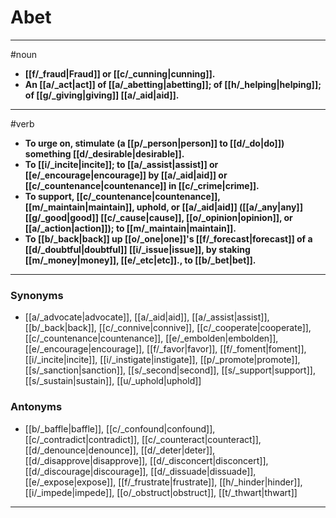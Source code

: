 # Abet
---
#noun
- **[[f/_fraud|Fraud]] or [[c/_cunning|cunning]].**
- **An [[a/_act|act]] of [[a/_abetting|abetting]]; of [[h/_helping|helping]]; of [[g/_giving|giving]] [[a/_aid|aid]].**
---
#verb
- **To urge on, stimulate (a [[p/_person|person]] to [[d/_do|do]]) something [[d/_desirable|desirable]].**
- **To [[i/_incite|incite]]; to [[a/_assist|assist]] or [[e/_encourage|encourage]] by [[a/_aid|aid]] or [[c/_countenance|countenance]] in [[c/_crime|crime]].**
- **To support, [[c/_countenance|countenance]], [[m/_maintain|maintain]], uphold, or [[a/_aid|aid]] ([[a/_any|any]] [[g/_good|good]] [[c/_cause|cause]], [[o/_opinion|opinion]], or [[a/_action|action]]); to [[m/_maintain|maintain]].**
- **To [[b/_back|back]] up [[o/_one|one]]'s [[f/_forecast|forecast]] of a [[d/_doubtful|doubtful]] [[i/_issue|issue]], by staking [[m/_money|money]], [[e/_etc|etc]]., to [[b/_bet|bet]].**
---
### Synonyms
- [[a/_advocate|advocate]], [[a/_aid|aid]], [[a/_assist|assist]], [[b/_back|back]], [[c/_connive|connive]], [[c/_cooperate|cooperate]], [[c/_countenance|countenance]], [[e/_embolden|embolden]], [[e/_encourage|encourage]], [[f/_favor|favor]], [[f/_foment|foment]], [[i/_incite|incite]], [[i/_instigate|instigate]], [[p/_promote|promote]], [[s/_sanction|sanction]], [[s/_second|second]], [[s/_support|support]], [[s/_sustain|sustain]], [[u/_uphold|uphold]]
### Antonyms
- [[b/_baffle|baffle]], [[c/_confound|confound]], [[c/_contradict|contradict]], [[c/_counteract|counteract]], [[d/_denounce|denounce]], [[d/_deter|deter]], [[d/_disapprove|disapprove]], [[d/_disconcert|disconcert]], [[d/_discourage|discourage]], [[d/_dissuade|dissuade]], [[e/_expose|expose]], [[f/_frustrate|frustrate]], [[h/_hinder|hinder]], [[i/_impede|impede]], [[o/_obstruct|obstruct]], [[t/_thwart|thwart]]
---
